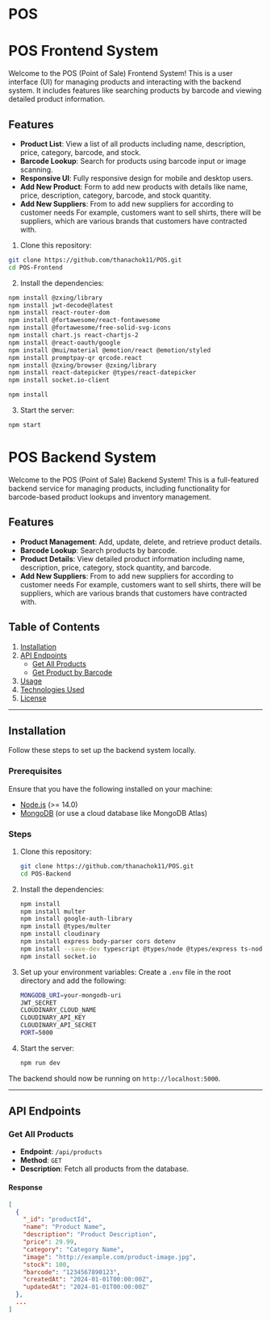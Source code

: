# POS
# POS Frontend System

Welcome to the POS (Point of Sale) Frontend System! This is a user interface (UI) for managing products and interacting with the backend system. It includes features like searching products by barcode and viewing detailed product information.

## Features

- **Product List**: View a list of all products including name, description, price, category, barcode, and stock.
- **Barcode Lookup**: Search for products using barcode input or image scanning.
- **Responsive UI**: Fully responsive design for mobile and desktop users.
- **Add New Product**: Form to add new products with details like name, price, description, category, barcode, and stock quantity.
- **Add New Suppliers**: From to add new
suppliers for according to customer needs
For example, customers want to sell shirts, there will be suppliers, which are various brands that customers have contracted with.

1. Clone this repository:
```bash
git clone https://github.com/thanachok11/POS.git
cd POS-Frontend
```

2. Install the dependencies:
```bash
npm install @zxing/library
npm install jwt-decode@latest
npm install react-router-dom
npm install @fortawesome/react-fontawesome
npm install @fortawesome/free-solid-svg-icons
npm install chart.js react-chartjs-2
npm install @react-oauth/google
npm install @mui/material @emotion/react @emotion/styled
npm install promptpay-qr qrcode.react
npm install @zxing/browser @zxing/library
npm install react-datepicker @types/react-datepicker
npm install socket.io-client

npm install 
```
3. Start the server:

```bash
npm start
```
# POS Backend System

Welcome to the POS (Point of Sale) Backend System! This is a full-featured backend service for managing products, including functionality for barcode-based product lookups and inventory management.

## Features

- **Product Management**: Add, update, delete, and retrieve product details.
- **Barcode Lookup**: Search products by barcode.
- **Product Details**: View detailed product information including name, description, price, category, stock quantity, and barcode.
- **Add New Suppliers**: From to add new
suppliers for according to customer needs
For example, customers want to sell shirts, there will be suppliers, which are various brands that customers have contracted with.

## Table of Contents

1. [Installation](#installation)
2. [API Endpoints](#api-endpoints)
    - [Get All Products](#get-all-products)
    - [Get Product by Barcode](#get-product-by-barcode)
3. [Usage](#usage)
4. [Technologies Used](#technologies-used)
5. [License](#license)

---

## Installation

Follow these steps to set up the backend system locally.

### Prerequisites

Ensure that you have the following installed on your machine:

- [Node.js](https://nodejs.org/en/) (>= 14.0)
- [MongoDB](https://www.mongodb.com/) (or use a cloud database like MongoDB Atlas)
  
### Steps

1. Clone this repository:

    ```bash
    git clone https://github.com/thanachok11/POS.git
    cd POS-Backend
    ```

2. Install the dependencies:

    ```bash
    npm install
    npm install multer
    npm install google-auth-library
    npm install @types/multer
    npm install cloudinary
    npm install express body-parser cors dotenv
    npm install --save-dev typescript @types/node @types/express ts-node nodemon
    npm install socket.io
    
    ```

3. Set up your environment variables:
   Create a `.env` file in the root directory and add the following:

    ```bash
    MONGODB_URI=your-mongodb-uri
    JWT_SECRET
    CLOUDINARY_CLOUD_NAME
    CLOUDINARY_API_KEY
    CLOUDINARY_API_SECRET
    PORT=5000
    ```

4. Start the server:
    ```bash
    npm run dev
    ```
The backend should now be running on `http://localhost:5000`.

---

## API Endpoints

### Get All Products

- **Endpoint**: `/api/products`
- **Method**: `GET`
- **Description**: Fetch all products from the database.

#### Response

```json
[
  {
    "_id": "productId",
    "name": "Product Name",
    "description": "Product Description",
    "price": 29.99,
    "category": "Category Name",
    "image": "http://example.com/product-image.jpg",
    "stock": 100,
    "barcode": "1234567890123",
    "createdAt": "2024-01-01T00:00:00Z",
    "updatedAt": "2024-01-01T00:00:00Z"
  },
  ...
]
